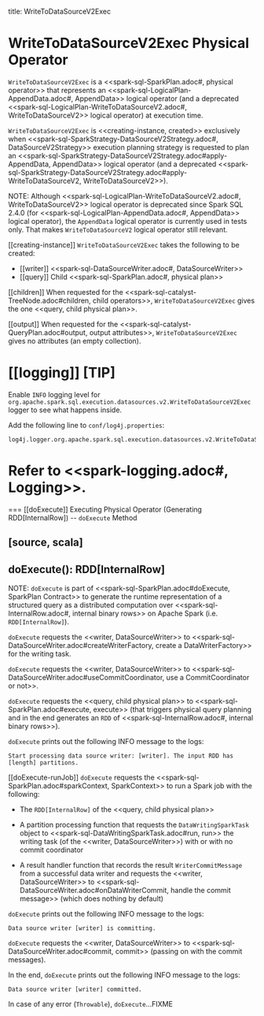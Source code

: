 title: WriteToDataSourceV2Exec

# WriteToDataSourceV2Exec Physical Operator

`WriteToDataSourceV2Exec` is a <<spark-sql-SparkPlan.adoc#, physical operator>> that represents an <<spark-sql-LogicalPlan-AppendData.adoc#, AppendData>> logical operator (and a deprecated <<spark-sql-LogicalPlan-WriteToDataSourceV2.adoc#, WriteToDataSourceV2>> logical operator) at execution time.

`WriteToDataSourceV2Exec` is <<creating-instance, created>> exclusively when <<spark-sql-SparkStrategy-DataSourceV2Strategy.adoc#, DataSourceV2Strategy>> execution planning strategy is requested to plan an <<spark-sql-SparkStrategy-DataSourceV2Strategy.adoc#apply-AppendData, AppendData>> logical operator (and a deprecated <<spark-sql-SparkStrategy-DataSourceV2Strategy.adoc#apply-WriteToDataSourceV2, WriteToDataSourceV2>>).

NOTE: Although <<spark-sql-LogicalPlan-WriteToDataSourceV2.adoc#, WriteToDataSourceV2>> logical operator is deprecated since Spark SQL 2.4.0 (for <<spark-sql-LogicalPlan-AppendData.adoc#, AppendData>> logical operator), the `AppendData` logical operator is currently used in tests only. That makes `WriteToDataSourceV2` logical operator still relevant.

[[creating-instance]]
`WriteToDataSourceV2Exec` takes the following to be created:

* [[writer]] <<spark-sql-DataSourceWriter.adoc#, DataSourceWriter>>
* [[query]] Child <<spark-sql-SparkPlan.adoc#, physical plan>>

[[children]]
When requested for the <<spark-sql-catalyst-TreeNode.adoc#children, child operators>>, `WriteToDataSourceV2Exec` gives the one <<query, child physical plan>>.

[[output]]
When requested for the <<spark-sql-catalyst-QueryPlan.adoc#output, output attributes>>, `WriteToDataSourceV2Exec` gives no attributes (an empty collection).

[[logging]]
[TIP]
====
Enable `INFO` logging level for `org.apache.spark.sql.execution.datasources.v2.WriteToDataSourceV2Exec` logger to see what happens inside.

Add the following line to `conf/log4j.properties`:

```
log4j.logger.org.apache.spark.sql.execution.datasources.v2.WriteToDataSourceV2Exec=INFO
```

Refer to <<spark-logging.adoc#, Logging>>.
====

=== [[doExecute]] Executing Physical Operator (Generating RDD[InternalRow]) -- `doExecute` Method

[source, scala]
----
doExecute(): RDD[InternalRow]
----

NOTE: `doExecute` is part of <<spark-sql-SparkPlan.adoc#doExecute, SparkPlan Contract>> to generate the runtime representation of a structured query as a distributed computation over <<spark-sql-InternalRow.adoc#, internal binary rows>> on Apache Spark (i.e. `RDD[InternalRow]`).

`doExecute` requests the <<writer, DataSourceWriter>> to <<spark-sql-DataSourceWriter.adoc#createWriterFactory, create a DataWriterFactory>> for the writing task.

`doExecute` requests the <<writer, DataSourceWriter>> to <<spark-sql-DataSourceWriter.adoc#useCommitCoordinator, use a CommitCoordinator or not>>.

`doExecute` requests the <<query, child physical plan>> to <<spark-sql-SparkPlan.adoc#execute, execute>> (that triggers physical query planning and in the end generates an `RDD` of <<spark-sql-InternalRow.adoc#, internal binary rows>>).

`doExecute` prints out the following INFO message to the logs:

```
Start processing data source writer: [writer]. The input RDD has [length] partitions.
```

[[doExecute-runJob]]
`doExecute` requests the <<spark-sql-SparkPlan.adoc#sparkContext, SparkContext>> to run a Spark job with the following:

* The `RDD[InternalRow]` of the <<query, child physical plan>>

* A partition processing function that requests the `DataWritingSparkTask` object to <<spark-sql-DataWritingSparkTask.adoc#run, run>> the writing task (of the <<writer, DataSourceWriter>>) with or with no commit coordinator

* A result handler function that records the result `WriterCommitMessage` from a successful data writer and requests the <<writer, DataSourceWriter>> to <<spark-sql-DataSourceWriter.adoc#onDataWriterCommit, handle the commit message>> (which does nothing by default)

`doExecute` prints out the following INFO message to the logs:

```
Data source writer [writer] is committing.
```

`doExecute` requests the <<writer, DataSourceWriter>> to <<spark-sql-DataSourceWriter.adoc#commit, commit>> (passing on with the commit messages).

In the end, `doExecute` prints out the following INFO message to the logs:

```
Data source writer [writer] committed.
```

In case of any error (`Throwable`), `doExecute`...FIXME
